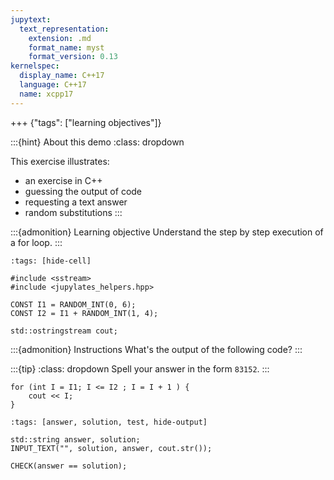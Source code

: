 ```yaml
---
jupytext:
  text_representation:
    extension: .md
    format_name: myst
    format_version: 0.13
kernelspec:
  display_name: C++17
  language: C++17
  name: xcpp17
---
```


+++ {"tags": ["learning objectives"]}

:::{hint} About this demo
:class: dropdown

This exercise illustrates:
- an exercise in C++
- guessing the output of code
- requesting a text answer
- random substitutions
:::

:::{admonition} Learning objective
Understand the step by step execution of a for loop.
:::

```{code-cell}
:tags: [hide-cell]

#include <sstream>
#include <jupylates_helpers.hpp>

CONST I1 = RANDOM_INT(0, 6);
CONST I2 = I1 + RANDOM_INT(1, 4);

std::ostringstream cout;
```

:::{admonition} Instructions
What's the output of the following code?
:::

:::{tip}
:class: dropdown
Spell your answer in the form `83152`.
:::

```{code-cell}
for (int I = I1; I <= I2 ; I = I + 1 ) {
    cout << I;
}
```

```{code-cell}
:tags: [answer, solution, test, hide-output]

std::string answer, solution;
INPUT_TEXT("", solution, answer, cout.str());

CHECK(answer == solution);
```
